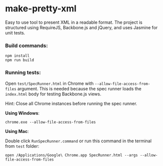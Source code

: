 make-pretty-xml
=================

Easy to use tool to present XML in a readable format. The project is structured using RequireJS, Backbone.js and jQuery, and uses Jasmine for unit tests.

### Build commands:
```
npm install
npm run build
```

### Running tests:
Open `test/SpecRunner.html` in Chrome with `--allow-file-access-from-files` argument. This is needed because the spec runner loads the `index.html` body for testing Backbone.js views.

Hint: Close all Chrome instances before running the spec runner.

**Using Windows**:

```
chrome.exe --allow-file-access-from-files
```

**Using Mac**:

Double click `RunSpecRunner.command` or run this command in the terminal from `test` folder:

```
open /Applications/Google\ Chrome.app SpecRunner.html --args --allow-file-access-from-files 
```